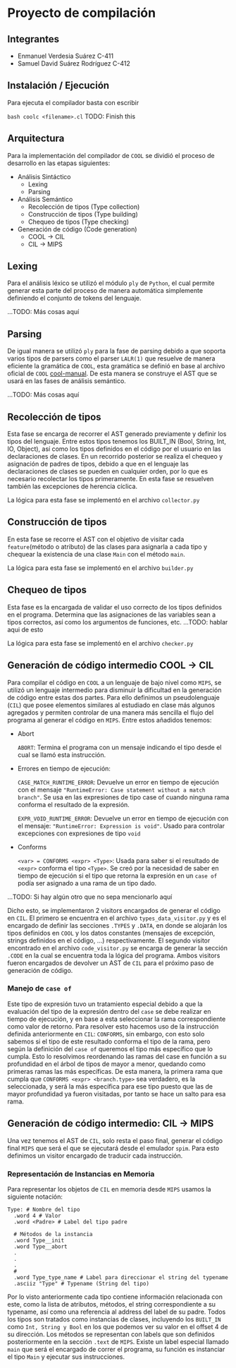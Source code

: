# Proyecto de compilación

## Integrantes

- Enmanuel Verdesia Suárez C-411
- Samuel David Suárez Rodríguez C-412

## Instalación / Ejecución

Para ejecuta el compilador basta con escribir

`bash coolc <filename>.cl` TODO: Finish this

## Arquitectura

Para la implementación del compilador de `COOL` se dividió el proceso de desarrollo en las etapas siguientes:

- Análisis Sintáctico
  - Lexing
  - Parsing
- Análisis Semántico
  - Recolección de tipos (Type collection)
  - Construcción de tipos (Type building)
  - Chequeo de tipos (Type checking)
- Generación de código (Code generation)
  - COOL -> CIL
  - CIL -> MIPS

## Lexing

Para el análisis léxico se utilizó el módulo `ply` de `Python`, el cual permite generar esta parte del proceso de manera automática simplemente definiendo el conjunto de tokens del lenguaje.

...TODO: Más cosas aquí

## Parsing

De igual manera se utilizó `ply` para la fase de parsing debido a que soporta varios tipos de parsers como el parser `LALR(1)` que resuelve de manera eficiente la gramática de `COOL`, esta gramática se definió en base al archivo oficial de `COOL` [cool-manual](./cool-manual.pdf). De esta manera se construye el AST que se usará en las fases de análisis semántico.

...TODO: Más cosas aquí

## Recolección de tipos

Esta fase se encarga de recorrer el AST generado previamente y definir los tipos del lenguaje. Entre estos tipos tenemos los BUILT_IN (Bool, String, Int, IO, Object), así como los tipos definidos en el código por el usuario en las declaraciones de clases. En un recorrido posterior se realiza el chequeo y asignación de padres de tipos, debido a que en el lenguaje las declaraciones de clases se pueden en cualquier orden, por lo que es necesario recolectar los tipos primeramente. En esta fase se resuelven también las excepciones de herencia cíclica.

La lógica para esta fase se implementó en el archivo `collector.py`

## Construcción de tipos

En esta fase se recorre el AST con el objetivo de visitar cada `feature`(método o atributo) de las clases para asignarla a cada tipo y chequear la existencia de una clase `Main` con el método `main`.

La lógica para esta fase se implementó en el archivo `builder.py`

## Chequeo de tipos

Esta fase es la encargada de validar el uso correcto de los tipos definidos en el programa. Determina que las asignaciones de las variables sean a tipos correctos, así como los argumentos de funciones, etc.
...TODO: hablar aqui de esto

La lógica para esta fase se implementó en el archivo `checker.py`

## Generación de código intermedio COOL -> CIL

Para compilar el código en `COOL` a un lenguaje de bajo nivel como `MIPS`, se utilizó un lenguaje intermedio para disminuir la dificultad en la generación de código entre estas dos partes. Para ello definimos un pseudolenguaje (`CIL`) que posee elementos similares al estudiado en clase más algunos agregados y permiten controlar de una manera más sencilla el flujo del programa al generar el código en `MIPS`. Entre estos añadidos tenemos:

- Abort

  `ABORT`: Termina el programa con un mensaje indicando el tipo desde el cual se llamó esta instrucción.

- Errores en tiempo de ejecución:

  `CASE_MATCH_RUNTIME_ERROR`: Devuelve un error en tiempo de ejecución con el mensaje `"RuntimeError: Case statement without a match branch"`. Se usa en las expresiones de tipo case of cuando ninguna rama conforma el resultado de la expresión.

  `EXPR_VOID_RUNTIME_ERROR`: Devuelve un error en tiempo de ejecución con el mensaje: `"RuntimeError: Expression is void"`. Usado para controlar excepciones con expresiones de tipo `void`

- Conforms

  `<var> = CONFORMS <expr> <Type>`: Usada para saber si el resultado de `<expr>` conforma el tipo `<Type>`. Se creó por la necesidad de saber en tiempo de ejecución si el tipo que retorna la expresión en un `case of` podía ser asignado a una rama de un tipo dado.

...TODO: Si hay algún otro que no sepa mencionarlo aquí

Dicho esto, se implementaron 2 visitors encargados de generar el código en `CIL`. El primero se encuentra en el archivo `types_data_visitor.py` y es el encargado de definir las secciones `.TYPES` y `.DATA`, en donde se alojarán los tipos definidos en `COOL` y los datos constantes (mensajes de excepción, strings definidos en el código, ...) respectivamente. El segundo visitor encontrado en el archivo `code_visitor.py` se encarga de generar la sección `.CODE` en la cual se encuentra toda la lógica del programa. Ambos visitors fueron encargados de devolver un AST de `CIL` para el próximo paso de generación de código.

### Manejo de `case of`

Este tipo de expresión tuvo un tratamiento especial debido a que la evaluación del tipo de la expresión dentro del `case` se debe realizar en tiempo de ejecución, y en base a esta seleccionar la rama correspondiente como valor de retorno. Para resolver esto hacemos uso de la instrucción definida anteriormente en `CIL`: `CONFORMS`, sin embargo, con esto solo sabemos si el tipo de este resultado conforma el tipo de la rama, pero según la definición del `case of` queremos el tipo más específico que lo cumpla. Esto lo resolvimos reordenando las ramas del case en función a su profundidad en el árbol de tipos de mayor a menor, quedando como primeras ramas las más específicas. De esta manera, la primera rama que cumpla que `CONFORMS <expr> <branch.type>` sea verdadero, es la seleccionada, y será la más específica para ese tipo puesto que las de mayor profundidad ya fueron visitadas, por tanto se hace un salto para esa rama.

## Generación de código intermedio: CIL -> MIPS

Una vez tenemos el AST de `CIL`, solo resta el paso final, generar el código final `MIPS` que será el que se ejecutará desde el emulador `spim`. Para esto definimos un visitor encargado de traducir cada instrucción.

### Representación de Instancias en Memoria

Para representar los objetos de `CIL` en memoria desde `MIPS` usamos la siguiente notación:

```
Type: # Nombre del tipo
  .word 4 # Valor
  .word <Padre> # Label del tipo padre

  # Métodos de la instancia
  .word Type__init
  .word Type__abort
  .
  .
  .
  #
  .word Type_type_name # Label para direccionar el string del typename
  .asciiz "Type" # Typename (String del tipo)
```

Por lo visto anteriormente cada tipo contiene información relacionada con este, como la lista de atributos, métodos, el string correspondiente a su typename, así como una referencia al address del label de su padre. Todos los tipos son tratados como instancias de clases, incluyendo los `BUILT_IN` como `Int, String y Bool` en los que podemos ver su valor en el offset 4 de su dirección. Los métodos se representan con labels que son definidos posteriormente en la sección `.text` de `MIPS`. Existe un label especial llamado `main` que será el encargado de correr el programa, su función es instanciar el tipo `Main` y ejecutar sus instrucciones.
